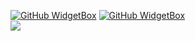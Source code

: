 [![GitHub WidgetBox](https://github-widgetbox.vercel.app/api/profile?username=ttv-fixed&data=followers,repositories,stars,commits)](https://github.com/ttv-fixed)
[![GitHub WidgetBox](https://github-widgetbox.vercel.app/api/skills?&includeNames=true&names=js,java,php,python,html,css,bash,json,mysql)](https://github.com/ttv-fixed)
<br>
[![](https://komarev.com/ghpvc/?username=ttv-fixed&color=grey&style=flat)](https://github.com/ttv-fixed)
